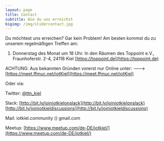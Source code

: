 ```yaml
---
layout: page
title: Contact
subtitle: Wie du uns erreichst
bigimg: /img/slidercontact.jpg
---
```


Du möchtest uns erreichen? Gar kein Problem! 
Am besten kommst du zu unserem regelmäßigen Treffen am:

1. Donnerstag des Monat um 18 Uhr. In den Räumen des Toppoint e.V., Fraunhoferstr. 2-4, 24118 Kiel [https://toppoint.de](https://toppoint.de)

ACHTUNG: Aus bekannten Gründen vorerst nur Online unter: ---> [https://meet.ffmuc.net/iotKiel](https://meet.ffmuc.net/iotKiel)

Oder via:

Twitter: [@ttn_kiel](https://twitter.com/TTN_Kiel)

Slack: [http://bit.ly/joiniotkielonslack](http://bit.ly/joiniotkielonslack) [http://bit.ly/joiniotkieldiscussions](http://bit.ly/joiniotkieldiscussions)

Mail: iotkiel.community (<a>) gmail.com
  
Meetup: [https://www.meetup.com/de-DE/iotkiel/](https://www.meetup.com/de-DE/iotkiel/)
